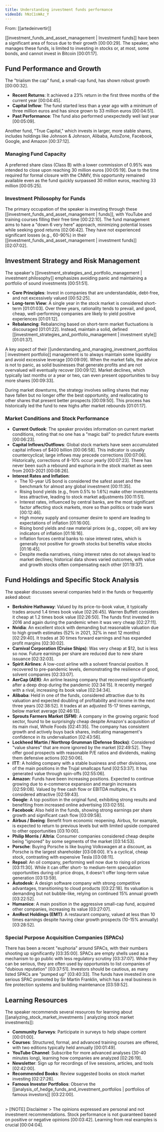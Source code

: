```yaml
---
title: Understanding investment funds performance
videoId: hNzC1sWAz_Y
---
```


From: [[artedeinvertir]] <br/> 

[[investment_funds_and_asset_management | Investment funds]] have been a significant area of focus due to their growth <a class="yt-timestamp" data-t="00:00:29">[00:00:29]</a>. The speaker, who manages these funds, is limited to investing in stocks or, at most, some bonds, and cannot invest in Bitcoin <a class="yt-timestamp" data-t="00:01:17">[00:01:17]</a>.

## Fund Performance and Growth
The "trialism the cap" fund, a small-cap fund, has shown robust growth <a class="yt-timestamp" data-t="00:00:32">[00:00:32]</a>.
*   **Recent Returns**: It achieved a 23% return in the first three months of the current year <a class="yt-timestamp" data-t="00:04:45">[00:04:45]</a>.
*   **Capital Inflow**: The fund started less than a year ago with a minimum of three million euros and has since grown to 33 million euros <a class="yt-timestamp" data-t="00:04:51">[00:04:51]</a>.
*   **Past Performance**: The fund also performed unexpectedly well last year <a class="yt-timestamp" data-t="00:05:09">[00:05:09]</a>.

Another fund, "True Capital," which invests in larger, more stable shares, includes holdings like Johnson & Johnson, Alibaba, AutoZone, Facebook, Google, and Amazon <a class="yt-timestamp" data-t="00:37:12">[00:37:12]</a>.

### Managing Fund Capacity
A preferred share class (Class B) with a lower commission of 0.95% was intended to close upon reaching 30 million euros <a class="yt-timestamp" data-t="00:05:19">[00:05:19]</a>. Due to the time required for formal closure with the CNMV, this opportunity remained available even as the fund quickly surpassed 30 million euros, reaching 33 million <a class="yt-timestamp" data-t="00:05:25">[00:05:25]</a>.

### Investment Philosophy for Funds
The primary occupation of the speaker is investing through these [[investment_funds_and_asset_management | funds]], with YouTube and training courses filling their free time <a class="yt-timestamp" data-t="00:22:10">[00:22:10]</a>. The fund management aims to have a "down 6 very here" approach, minimizing potential losses while seeking good returns <a class="yt-timestamp" data-t="02:06:42">[02:06:42]</a>. They have not experienced significant losses (e.g., 60-90%) in their [[investment_funds_and_asset_management | investment funds]] <a class="yt-timestamp" data-t="02:07:02">[02:07:02]</a>.

## Investment Strategy and Risk Management
The speaker's [[investment_strategies_and_portfolio_management | investment philosophy]] emphasizes avoiding panic and maintaining a portfolio of sound investments <a class="yt-timestamp" data-t="00:51:51">[00:51:51]</a>.
*   **Core Principles**: Invest in companies that are understandable, debt-free, and not excessively valued <a class="yt-timestamp" data-t="00:52:25">[00:52:25]</a>.
*   **Long-term View**: A single year in the stock market is considered short-term <a class="yt-timestamp" data-t="01:01:03">[01:01:03]</a>. Over three years, rationality tends to prevail, and good, cheap, well-performing companies are likely to yield positive experiences <a class="yt-timestamp" data-t="01:01:12">[01:01:12]</a>.
*   **Rebalancing**: Rebalancing based on short-term market fluctuations is discouraged <a class="yt-timestamp" data-t="01:01:22">[01:01:22]</a>. Instead, maintain a solid, defined [[investment_strategies_and_portfolio_management | investment style]] <a class="yt-timestamp" data-t="01:01:37">[01:01:37]</a>.

A key aspect of their [[understanding_and_managing_investment_portfolios | investment portfolio]] management is to always maintain some liquidity and avoid excessive leverage <a class="yt-timestamp" data-t="00:09:09">[00:09:09]</a>. When the market falls, the advice is not to panic, as solid businesses that generate profits and are not overvalued will eventually recover <a class="yt-timestamp" data-t="00:09:12">[00:09:12]</a>. Market declines, which typically last months or a year or two, can even present opportunities to buy more shares <a class="yt-timestamp" data-t="00:09:33">[00:09:33]</a>.

During market downturns, the strategy involves selling shares that may have fallen but no longer offer the best opportunity, and reallocating to other shares that present better prospects <a class="yt-timestamp" data-t="00:09:50">[00:09:50]</a>. This process has historically led the fund to new highs after market rebounds <a class="yt-timestamp" data-t="01:01:17">[01:01:17]</a>.

### Market Conditions and Stock Performance
*   **Current Outlook**: The speaker provides information on current market conditions, noting that no one has a "magic ball" to predict future events <a class="yt-timestamp" data-t="00:06:23">[00:06:23]</a>.
*   **Capital Inflows/Outflows**: Global stock markets have seen accumulated capital inflows of $400 billion <a class="yt-timestamp" data-t="00:06:58">[00:06:58]</a>. This indicator is usually countercyclical; large inflows may precede corrections <a class="yt-timestamp" data-t="00:07:06">[00:07:06]</a>. Historically, corrections of 8-10% occur yearly <a class="yt-timestamp" data-t="00:07:23">[00:07:23]</a>. There has never been such a rebound and euphoria in the stock market as seen from 2003-2021 <a class="yt-timestamp" data-t="00:08:26">[00:08:26]</a>.
*   **Interest Rates and Inflation**:
    *   The 10-year US bond is considered the safest asset and the benchmark for almost any global investment <a class="yt-timestamp" data-t="00:11:35">[00:11:35]</a>.
    *   Rising bond yields (e.g., from 0.5% to 1.6%) make other investments less attractive, leading to stock market adjustments <a class="yt-timestamp" data-t="00:11:51">[00:11:51]</a>.
    *   Interest rates, influenced by central banks, are the most significant factor affecting stock markets, more so than politics or trade wars <a class="yt-timestamp" data-t="00:12:46">[00:12:46]</a>.
    *   High money supply and consumer desire to spend are leading to expectations of inflation <a class="yt-timestamp" data-t="01:16:00">[01:16:00]</a>.
    *   Rising bond yields and raw material prices (e.g., copper, oil) are key indicators of inflation <a class="yt-timestamp" data-t="01:16:16">[01:16:16]</a>.
    *   Inflation forces central banks to raise interest rates, which is generally not positive for growth stocks but benefits value stocks <a class="yt-timestamp" data-t="01:16:45">[01:16:45]</a>.
    *   Despite media narratives, rising interest rates do not always lead to market declines; historical data shows varied outcomes, with value and growth stocks often compensating each other <a class="yt-timestamp" data-t="01:19:37">[01:19:37]</a>.

## Fund Holdings and Specific Stock Analysis
The speaker discusses several companies held in the funds or frequently asked about:

*   **Berkshire Hathaway**: Valued by its price-to-book value, it typically trades around 1.4 times book value <a class="yt-timestamp" data-t="02:26:45">[02:26:45]</a>. Warren Buffett considers it cheap at 1.2 times book value <a class="yt-timestamp" data-t="02:26:50">[02:26:50]</a>. The funds first invested in 2016 and again during the pandemic when it was very cheap <a class="yt-timestamp" data-t="02:27:11">[02:27:11]</a>.
*   **Nvidia**: An excellent stock with demanding but reasonable valuation due to high growth estimates (52% in 2021, 32% in next 12 months) <a class="yt-timestamp" data-t="02:29:40">[02:29:40]</a>. It trades at 30 times forward earnings and has expanded profit margins <a class="yt-timestamp" data-t="02:30:02">[02:30:02]</a>.
*   **Carnival Corporation (Cruise Ships)**: Was very cheap at $12, but is less so now. Future earnings per share are reduced due to new share issuance <a class="yt-timestamp" data-t="02:32:03">[02:32:03]</a>.
*   **Spirit Airlines**: A low-cost airline with a solvent financial position. It recovered to pre-pandemic levels, demonstrating the resilience of good, solvent companies <a class="yt-timestamp" data-t="02:33:07">[02:33:07]</a>.
*   **AerCap (AER)**: An airline leasing company that recovered significantly after a deep drop during the pandemic <a class="yt-timestamp" data-t="02:34:15">[02:34:15]</a>. It recently merged with a rival, increasing its book value <a class="yt-timestamp" data-t="02:34:34">[02:34:34]</a>.
*   **Alibaba**: Held in one of the funds, considered attractive due to its valuation and expected doubling of profitability and income in the next three years <a class="yt-timestamp" data-t="02:38:52">[02:38:52]</a>. It trades at an adjusted 15-17 times earnings, below market average <a class="yt-timestamp" data-t="02:46:13">[02:46:13]</a>.
*   **Sprouts Farmers Market (SFM)**: A company in the growing organic food sector, found to be surprisingly cheap despite Amazon's acquisition of its main rival, Whole Foods <a class="yt-timestamp" data-t="02:41:35">[02:41:35]</a>. The company has consistent growth and actively buys back shares, indicating management's confidence in its undervaluation <a class="yt-timestamp" data-t="02:43:56">[02:43:56]</a>.
*   **Lockheed Martin / Northrop Grumman (Defense Stocks)**: Considered "value shares" that are more ignored by the market <a class="yt-timestamp" data-t="02:49:52">[02:49:52]</a>. They offer good prospects with reasonable P/E ratios and dividends, making them defensive actions <a class="yt-timestamp" data-t="02:50:06">[02:50:06]</a>.
*   **ITT**: A holding company with a stable business and other divisions, one of the main positions in the Trujal smallcaps fund <a class="yt-timestamp" data-t="02:53:37">[02:53:37]</a>. It has generated value through spin-offs <a class="yt-timestamp" data-t="02:55:06">[02:55:06]</a>.
*   **Amazon**: Funds have been increasing positions. Expected to continue growing due to e-commerce expansion and margin increases <a class="yt-timestamp" data-t="02:59:08">[02:59:08]</a>. Valued by free cash flow or EBITDA multiples, it's considered attractive <a class="yt-timestamp" data-t="02:59:43">[02:59:43]</a>.
*   **Google**: A top position in the original fund, exhibiting strong results and benefiting from increased online advertising <a class="yt-timestamp" data-t="03:02:55">[03:02:55]</a>.
*   **Facebook**: Also held in the funds, showing strong earnings per share growth and significant cash flow <a class="yt-timestamp" data-t="03:09:58">[03:09:58]</a>.
*   **Airbus / Boeing**: Benefit from economic reopening. Airbus, for example, is expected to return to previous levels but with limited upside compared to other opportunities <a class="yt-timestamp" data-t="03:10:00">[03:10:00]</a>.
*   **Philip Morris / Altria**: Consumer companies considered cheap despite being "ignored" by some segments of the market <a class="yt-timestamp" data-t="03:14:53">[03:14:53]</a>.
*   **Porsche**: Buying Porsche is like buying Volkswagen at a discount, as Porsche is the largest shareholder <a class="yt-timestamp" data-t="03:08:00">[03:08:00]</a>. It's a cyclical, cheap stock, contrasting with expensive Tesla <a class="yt-timestamp" data-t="03:08:11">[03:08:11]</a>.
*   **Repsol**: An oil company, performing well now due to rising oil prices <a class="yt-timestamp" data-t="03:11:30">[03:11:30]</a>. While it can offer short- to medium-term speculation opportunities during oil price drops, it doesn't offer long-term value generation <a class="yt-timestamp" data-t="03:13:59">[03:13:59]</a>.
*   **Autodesk**: A design software company with strong competitive advantages, transitioning to cloud products <a class="yt-timestamp" data-t="03:22:18">[03:22:18]</a>. Its valuation is demanding but not bubble-like, relying on continued 15% annual growth <a class="yt-timestamp" data-t="03:22:52">[03:22:52]</a>.
*   **Humanice**: A main position in the aggressive small-cap fund, acquired other companies, increasing its value <a class="yt-timestamp" data-t="03:27:07">[03:27:07]</a>.
*   **AmRest Holdings (EMT)**: A restaurant company, valued at less than 10 times earnings despite having clear growth prospects (10-15% annually) <a class="yt-timestamp" data-t="03:28:52">[03:28:52]</a>.

### Special Purpose Acquisition Companies (SPACs)
There has been a recent "euphoria" around SPACs, with their numbers shooting up significantly <a class="yt-timestamp" data-t="03:35:00">[03:35:00]</a>. SPACs are empty shells used as a mechanism to go public with less regulatory scrutiny <a class="yt-timestamp" data-t="03:37:07">[03:37:07]</a>. While they can be serious, they are often used by opportunists to list companies of "dubious reputation" <a class="yt-timestamp" data-t="03:37:51">[03:37:51]</a>. Investors should be cautious, as many listed SPACs are "pumped up" <a class="yt-timestamp" data-t="03:40:33">[03:40:33]</a>. The funds have invested in one serious SPAC promoted by Sir Martin Franklin, which has a real business in fire protection systems and building maintenance <a class="yt-timestamp" data-t="03:59:52">[03:59:52]</a>.

## Learning Resources
The speaker recommends several resources for learning about [[analyzing_stock_market_investments | analyzing stock market investments]]:
*   **Community Surveys**: Participate in surveys to help shape content <a class="yt-timestamp" data-t="00:01:00">[00:01:00]</a>.
*   **Courses**: Structured, formal, and advanced training courses are offered, with two editions typically held annually <a class="yt-timestamp" data-t="00:01:49">[00:01:49]</a>.
*   **YouTube Channel**: Subscribe for more advanced analyses (30-40 minutes long), learning how companies are analyzed <a class="yt-timestamp" data-t="02:26:19">[02:26:19]</a>.
*   **Newsletter**: Sign up for recordings of live sessions, articles, and tools <a class="yt-timestamp" data-t="02:42:00">[02:42:00]</a>.
*   **Recommended Books**: Review suggested books on stock market investing <a class="yt-timestamp" data-t="02:27:26">[02:27:26]</a>.
*   **Famous Investor Portfolios**: Observe the [[analysis_of_hedge_funds_and_investment_portfolios | portfolios of famous investors]] <a class="yt-timestamp" data-t="03:22:00">[03:22:00]</a>.

<br>
> [!NOTE] Disclaimer
> The opinions expressed are personal and not investment recommendations. Stock performance is not guaranteed based on positive or negative opinions <a class="yt-timestamp" data-t="00:03:42">[00:03:42]</a>. Learning from real examples is crucial <a class="yt-timestamp" data-t="00:04:04">[00:04:04]</a>.